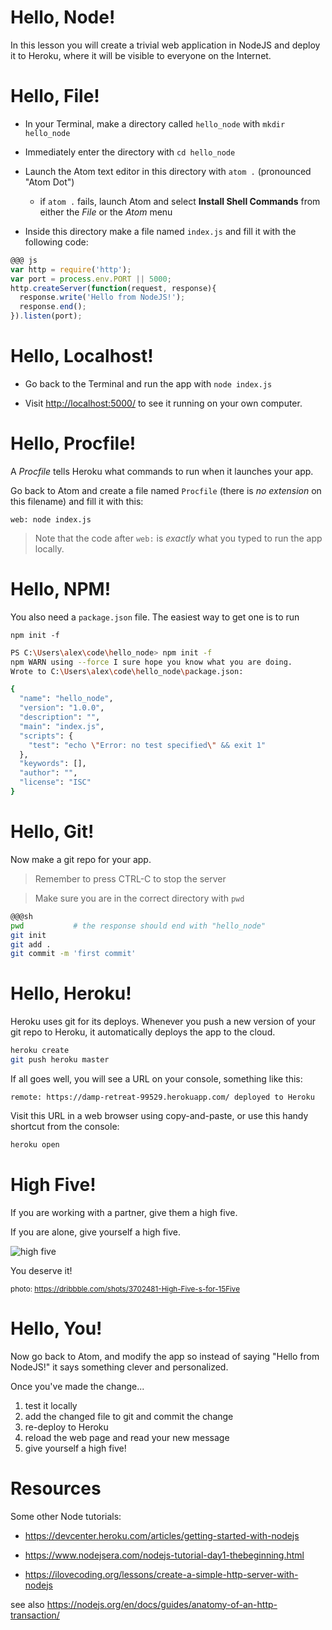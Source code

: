 # Hello, Node!

In this lesson you will create a trivial web application in NodeJS and deploy it to Heroku, where it will be visible to everyone on the Internet.

# Hello, File!

- In your Terminal, make a directory called `hello_node` with `mkdir hello_node`

- Immediately enter the directory with `cd hello_node`

- Launch the Atom text editor in this directory with `atom .` (pronounced "Atom Dot")
  - if `atom .` fails, launch Atom and select **Install Shell Commands** from either the *File* or the *Atom* menu

- Inside this directory make a file named `index.js` and fill it with the following code:

```js
@@@ js
var http = require('http');
var port = process.env.PORT || 5000;
http.createServer(function(request, response){
  response.write('Hello from NodeJS!');
  response.end();
}).listen(port);
```

# Hello, Localhost!

- Go back to the Terminal and run the app with `node index.js`

- Visit <http://localhost:5000/> to see it running on your own computer.

# Hello, Procfile!

A *Procfile* tells Heroku what commands to run when it launches your app.

Go back to Atom and create a file named `Procfile` (there is *no extension* on this filename) and fill it with this:

```
web: node index.js
```

> Note that the code after `web:` is *exactly* what you typed to run the app locally.

# Hello, NPM!

You also need a `package.json` file. The easiest way to get one is to run

`npm init -f`

```sh
PS C:\Users\alex\code\hello_node> npm init -f
npm WARN using --force I sure hope you know what you are doing.
Wrote to C:\Users\alex\code\hello_node\package.json:

{
  "name": "hello_node",
  "version": "1.0.0",
  "description": "",
  "main": "index.js",
  "scripts": {
    "test": "echo \"Error: no test specified\" && exit 1"
  },
  "keywords": [],
  "author": "",
  "license": "ISC"
}
```

# Hello, Git!

Now make a git repo for your app.

> Remember to press CTRL-C to stop the server

> Make sure you are in the correct directory with `pwd`

```sh
@@@sh
pwd           # the response should end with "hello_node"
git init
git add .
git commit -m 'first commit'
```

# Hello, Heroku!

Heroku uses git for its deploys. Whenever you push a new version of your git repo to Heroku, it automatically deploys the app to the cloud.

```sh
heroku create
git push heroku master
```

If all goes well, you will see a URL on your console, something like this:

```
remote: https://damp-retreat-99529.herokuapp.com/ deployed to Heroku
```

Visit this URL in a web browser using copy-and-paste, or use this handy shortcut from the console:

```js
heroku open
```

# High Five!

If you are working with a partner, give them a high five.

If you are alone, give yourself a high five.

![high five](/images/high-five.gif)

You deserve it!

<small>photo: <https://dribbble.com/shots/3702481-High-Five-s-for-15Five>
</small>

# Hello, You!

Now go back to Atom, and modify the app so instead of saying "Hello from NodeJS!" it says something clever and personalized.

Once you've made the change...

1. test it locally
2. add the changed file to git and commit the change
3. re-deploy to Heroku
4. reload the web page and read your new message
5. give yourself a high five!

# Resources

Some other Node tutorials:

* <https://devcenter.heroku.com/articles/getting-started-with-nodejs>

* <https://www.nodejsera.com/nodejs-tutorial-day1-thebeginning.html>

* <https://ilovecoding.org/lessons/create-a-simple-http-server-with-nodejs>

see also <https://nodejs.org/en/docs/guides/anatomy-of-an-http-transaction/>
